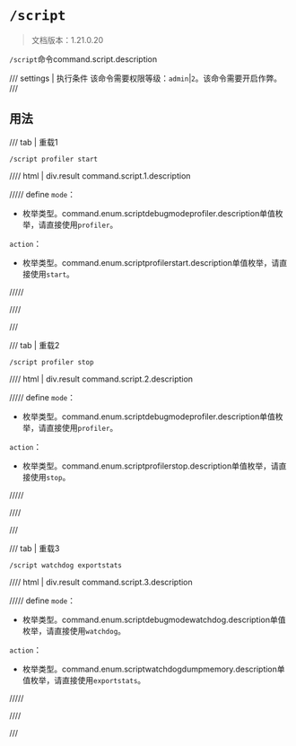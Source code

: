 # `/script`

> 文档版本：1.21.0.20

`/script`命令command.script.description

/// settings | 执行条件
该命令需要权限等级：`admin`|`2`。该命令需要开启作弊。
///

## 用法

/// tab | 重载1
```mcfunction
/script profiler start
```

//// html | div.result
command.script.1.description

///// define
`mode`：<!-- md:samp ScriptDebugModeProfiler -->

- 枚举类型。command.enum.scriptdebugmodeprofiler.description单值枚举，请直接使用`profiler`。

`action`：<!-- md:samp ScriptProfilerStart -->

- 枚举类型。command.enum.scriptprofilerstart.description单值枚举，请直接使用`start`。


/////

////

///

/// tab | 重载2
```mcfunction
/script profiler stop
```

//// html | div.result
command.script.2.description

///// define
`mode`：<!-- md:samp ScriptDebugModeProfiler -->

- 枚举类型。command.enum.scriptdebugmodeprofiler.description单值枚举，请直接使用`profiler`。

`action`：<!-- md:samp ScriptProfilerStop -->

- 枚举类型。command.enum.scriptprofilerstop.description单值枚举，请直接使用`stop`。


/////

////

///

/// tab | 重载3
```mcfunction
/script watchdog exportstats
```

//// html | div.result
command.script.3.description

///// define
`mode`：<!-- md:samp ScriptDebugModeWatchdog -->

- 枚举类型。command.enum.scriptdebugmodewatchdog.description单值枚举，请直接使用`watchdog`。

`action`：<!-- md:samp ScriptWatchdogDumpMemory -->

- 枚举类型。command.enum.scriptwatchdogdumpmemory.description单值枚举，请直接使用`exportstats`。


/////

////

///
